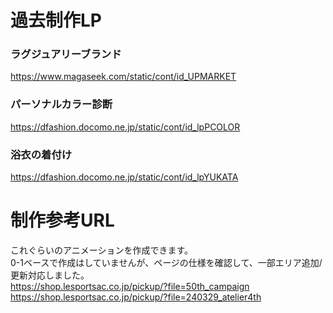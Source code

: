 # 過去制作LP
### ラグジュアリーブランド<br>
https://www.magaseek.com/static/cont/id_UPMARKET
### パーソナルカラー診断<br>
https://dfashion.docomo.ne.jp/static/cont/id_lpPCOLOR
### 浴衣の着付け<br>
https://dfashion.docomo.ne.jp/static/cont/id_lpYUKATA


# 制作参考URL<br>
これぐらいのアニメーションを作成できます。<br>
0-1ベースで作成はしていませんが、ページの仕様を確認して、一部エリア追加/更新対応しました。<br>
https://shop.lesportsac.co.jp/pickup/?file=50th_campaign<br>
https://shop.lesportsac.co.jp/pickup/?file=240329_atelier4th
